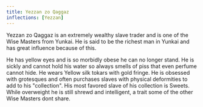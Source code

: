 ```yaml
---
title: Yezzan zo Qaggaz
inflections: [Yezzan]
---
```


Yezzan zo Qaggaz is an extremely wealthy slave trader and is one of the Wise Masters from Yunkai. He is said to be the richest man in Yunkai and has great influence because of this.

He has yellow eyes and is so morbidly obese he can no longer stand. He is sickly and cannot hold his water so always smells of piss that even perfume cannot hide. He wears Yellow silk tokars with gold fringe. He is obsessed with grotesques and often purchases slaves with physical deformities to add to his "collection". His most favored slave of his collection is Sweets. While overweight he is still shrewd and intelligent, a trait some of the other Wise Masters dont share. 


